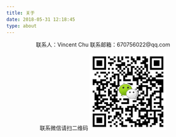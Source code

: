 ```yaml
---
title: 关于
date: 2018-05-31 12:18:45
type: about
---
```


<center>联系人：Vincent Chu
联系邮箱：670756022@qq.com

联系微信请扫二维码
<img style="width: 200px;" src="/assets/wechat-qcode.jpg">

</center>